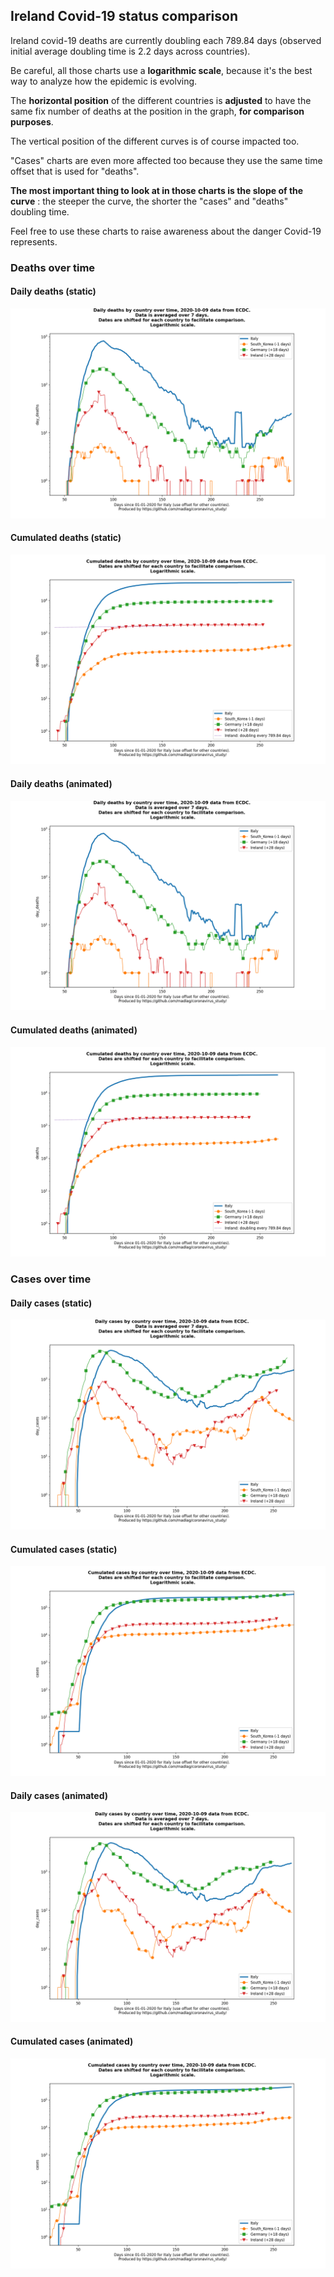 ## Ireland Covid-19 status comparison 

Ireland covid-19 deaths are currently doubling each 789.84 days (observed initial average doubling time is 2.2 days across countries).



Be careful, all those charts use a **logarithmic scale**, because it's the best way to analyze how the epidemic is evolving.
 
The **horizontal position** of the different countries is **adjusted** to have the same fix number of deaths at the position in the graph, **for comparison purposes**.

The vertical position of the different curves is of course impacted too.

"Cases" charts are even more affected too because they use the same time offset that is used for "deaths".

**The most important thing to look at in those charts is the slope of the curve** : the steeper the curve, the shorter the "cases" and "deaths" doubling time.

Feel free to use these charts to raise awareness about the danger Covid-19 represents. 


 
### Deaths over time
 
#### Daily deaths (static)
![Ireland covid-19 daily deaths static chart](https://raw.githubusercontent.com/madlag/coronavirus_study/master/notebooks/graphs/2020-10-09/countries/Ireland/2020-10-09_Ireland_day_deaths.png "Ireland covid-19 day_deaths static chart")   
 
#### Cumulated deaths (static)
![Ireland covid-19 cumulated deaths static chart](https://raw.githubusercontent.com/madlag/coronavirus_study/master/notebooks/graphs/2020-10-09/countries/Ireland/2020-10-09_Ireland_deaths.png "Ireland covid-19 deaths static chart")   
 
#### Daily deaths (animated)
![Ireland covid-19 daily deaths animated chart](https://raw.githubusercontent.com/madlag/coronavirus_study/master/notebooks/graphs/2020-10-09/countries/Ireland/2020-10-09_Ireland_day_deaths.gif "Ireland covid-19 day_deaths animated chart")   
 
#### Cumulated deaths (animated)
![Ireland covid-19 cumulated deaths animated chart](https://raw.githubusercontent.com/madlag/coronavirus_study/master/notebooks/graphs/2020-10-09/countries/Ireland/2020-10-09_Ireland_deaths.gif "Ireland covid-19 deaths animated chart")   

 
### Cases over time
 
#### Daily cases (static)
![Ireland covid-19 daily cases static chart](https://raw.githubusercontent.com/madlag/coronavirus_study/master/notebooks/graphs/2020-10-09/countries/Ireland/2020-10-09_Ireland_day_cases.png "Ireland covid-19 day_cases static chart")   
 
#### Cumulated cases (static)
![Ireland covid-19 cumulated cases static chart](https://raw.githubusercontent.com/madlag/coronavirus_study/master/notebooks/graphs/2020-10-09/countries/Ireland/2020-10-09_Ireland_cases.png "Ireland covid-19 cases static chart")   
 
#### Daily cases (animated)
![Ireland covid-19 daily cases animated chart](https://raw.githubusercontent.com/madlag/coronavirus_study/master/notebooks/graphs/2020-10-09/countries/Ireland/2020-10-09_Ireland_day_cases.gif "Ireland covid-19 day_cases animated chart")   
 
#### Cumulated cases (animated)
![Ireland covid-19 cumulated cases animated chart](https://raw.githubusercontent.com/madlag/coronavirus_study/master/notebooks/graphs/2020-10-09/countries/Ireland/2020-10-09_Ireland_cases.gif "Ireland covid-19 cases animated chart")   

